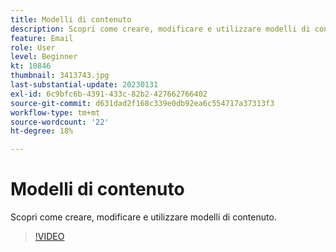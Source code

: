 ```yaml
---
title: Modelli di contenuto
description: Scopri come creare, modificare e utilizzare modelli di contenuto.
feature: Email
role: User
level: Beginner
kt: 10846
thumbnail: 3413743.jpg
last-substantial-update: 20230131
exl-id: 6c9bfc6b-4391-433c-82b2-427662766402
source-git-commit: d631dad2f168c339e0db92ea6c554717a37313f3
workflow-type: tm+mt
source-wordcount: '22'
ht-degree: 18%

---
```


# Modelli di contenuto

Scopri come creare, modificare e utilizzare modelli di contenuto.

>[!VIDEO](https://video.tv.adobe.com/v/3413743?quality=12&learn=on)
